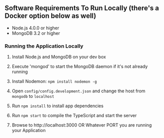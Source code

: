 ## Software Requirements To Run Locally (there's a Docker option below as well)

* Node.js 4.0.0 or higher
* MongoDB 3.2 or higher

### Running the Application Locally

1. Install Node.js and MongoDB on your dev box

1. Execute 'mongod' to start the MongoDB daemon if it's not already running

1. Install Nodemon: `npm install nodemon -g`

1. Open `config/config.development.json` and change the host from `mongodb` to `localhost`

1. Run `npm install` to install app dependencies

1. Run `npm start` to compile the TypeScript and start the server

1. Browse to http://localhost:3000 OR Whatever PORT you are running your Application



